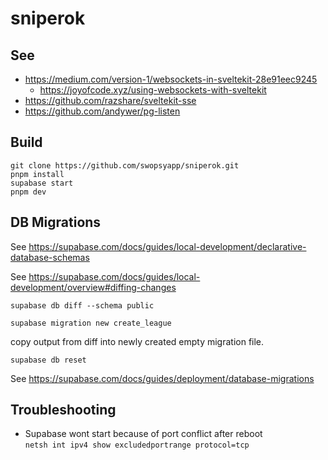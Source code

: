 # sniperok

## See

- https://medium.com/version-1/websockets-in-sveltekit-28e91eec9245
    - https://joyofcode.xyz/using-websockets-with-sveltekit
- https://github.com/razshare/sveltekit-sse
- https://github.com/andywer/pg-listen

## Build

```
git clone https://github.com/swopsyapp/sniperok.git
pnpm install
supabase start
pnpm dev
```

## DB Migrations

See https://supabase.com/docs/guides/local-development/declarative-database-schemas

See https://supabase.com/docs/guides/local-development/overview#diffing-changes

`supabase db diff --schema public`

`supabase migration new create_league`

copy output from diff into newly created empty migration file.

`supabase db reset`

See https://supabase.com/docs/guides/deployment/database-migrations

## Troubleshooting

- Supabase wont start because of port conflict after reboot  
  `netsh int ipv4 show excludedportrange protocol=tcp`
